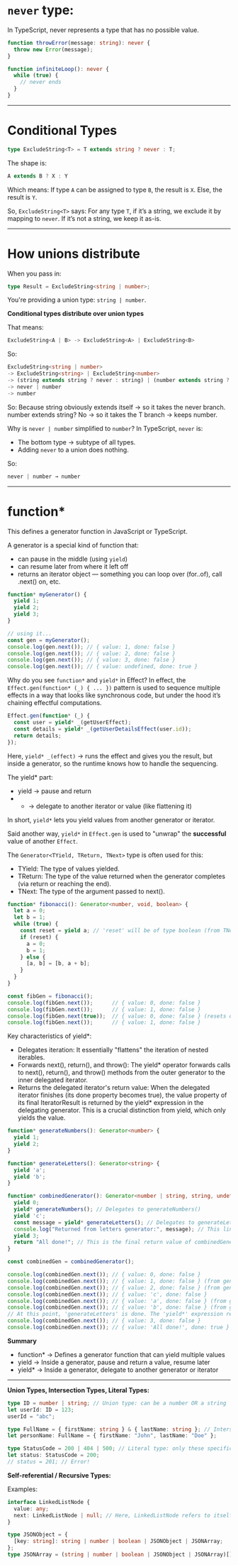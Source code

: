 
# `never` type:
In TypeScript, never represents a type that has no possible value.

```ts
function throwError(message: string): never {
  throw new Error(message);
}

function infiniteLoop(): never {
  while (true) {
    // never ends
  }
}
```

---

# Conditional Types

```ts
type ExcludeString<T> = T extends string ? never : T;
```

The shape is:
```ts
A extends B ? X : Y
```

Which means:
If type `A` can be assigned to type `B`, the result is `X`.
Else, the result is `Y`.

So, `ExcludeString<T>` says:
For any type `T`, if it’s a string, we exclude it by mapping to `never`.
If it’s not a string, we keep it as-is.

---

# How unions distribute

When you pass in:
```ts
type Result = ExcludeString<string | number>;
```

You're providing a union type: `string | number`.

**Conditional types distribute over union types**

That means:
```ts
ExcludeString<A | B> -> ExcludeString<A> | ExcludeString<B>
```

So:
```ts
ExcludeString<string | number>
-> ExcludeString<string> | ExcludeString<number>
-> (string extends string ? never : string) | (number extends string ? never : number)
-> never | number
-> number
```

So:
Because string obviously extends itself → so it takes the never branch.
number extends string? No → so it takes the T branch → keeps number.

Why is `never | number` simplified to `number`?
In TypeScript, `never` is:
- The bottom type → subtype of all types.
- Adding `never` to a union does nothing.

So:
```ts
never | number → number
```

---

# function*

This defines a generator function in JavaScript or TypeScript.

A generator is a special kind of function that:
- can pause in the middle (using `yield`)
- can resume later from where it left off
- returns an iterator object — something you can loop over (for..of), call .next() on, etc.

```ts
function* myGenerator() {
  yield 1;
  yield 2;
  yield 3;
}

// using it...
const gen = myGenerator();
console.log(gen.next()); // { value: 1, done: false }
console.log(gen.next()); // { value: 2, done: false }
console.log(gen.next()); // { value: 3, done: false }
console.log(gen.next()); // { value: undefined, done: true }
```

Why do you see `function*` and `yield*` in Effect?
In effect, the `Effect.gen(function* (_) { ... })` pattern is used to sequence multiple effects in a way that looks like synchronous code, but under the hood it’s chaining effectful computations.

```ts
Effect.gen(function* (_) {
  const user = yield* _(getUserEffect);
  const details = yield* _(getUserDetailsEffect(user.id));
  return details;
});
```

Here, `yield* _(effect)` → runs the effect and gives you the result, but inside a generator, so the runtime knows how to handle the sequencing.

The yield* part:
- yield → pause and return
- * → delegate to another iterator or value (like flattening it)

In short, `yield*` lets you yield values from another generator or iterator.

Said another way, `yield*` in `Effect.gen` is used to "unwrap" the **successful** value of another `Effect`.

The `Generator<TYield, TReturn, TNext>` type is often used for this:
- TYield: The type of values yielded.
- TReturn: The type of the value returned when the generator completes (via return or reaching the end).
- TNext: The type of the argument passed to next().

```ts
function* fibonacci(): Generator<number, void, boolean> {
  let a = 0;
  let b = 1;
  while (true) {
    const reset = yield a; // 'reset' will be of type boolean (from TNext)
    if (reset) {
      a = 0;
      b = 1;
    } else {
      [a, b] = [b, a + b];
    }
  }
}

const fibGen = fibonacci();
console.log(fibGen.next());      // { value: 0, done: false }
console.log(fibGen.next());      // { value: 1, done: false }
console.log(fibGen.next(true));  // { value: 0, done: false } (resets due to `true`)
console.log(fibGen.next());      // { value: 1, done: false }
```

Key characteristics of yield*:
- Delegates iteration: It essentially "flattens" the iteration of nested iterables.
- Forwards next(), return(), and throw(): The yield* operator forwards calls to next(), return(), and throw() methods from the outer generator to the inner delegated iterator.
- Returns the delegated iterator's return value: When the delegated iterator finishes (its done property becomes true), the value property of its final IteratorResult is returned by the yield* expression in the delegating generator. This is a crucial distinction from yield, which only yields the value.

```ts
function* generateNumbers(): Generator<number> {
  yield 1;
  yield 2;
}

function* generateLetters(): Generator<string> {
  yield 'a';
  yield 'b';
}

function* combinedGenerator(): Generator<number | string, string, undefined> {
  yield 0;
  yield* generateNumbers(); // Delegates to generateNumbers()
  yield 'c';
  const message = yield* generateLetters(); // Delegates to generateLetters(), message will be 'b' if letters returns a value
  console.log("Returned from letters generator:", message); // This line will execute after generateLetters finishes
  yield 3;
  return "All done!"; // This is the final return value of combinedGenerator
}

const combinedGen = combinedGenerator();

console.log(combinedGen.next()); // { value: 0, done: false }
console.log(combinedGen.next()); // { value: 1, done: false } (from generateNumbers)
console.log(combinedGen.next()); // { value: 2, done: false } (from generateNumbers)
console.log(combinedGen.next()); // { value: 'c', done: false }
console.log(combinedGen.next()); // { value: 'a', done: false } (from generateLetters)
console.log(combinedGen.next()); // { value: 'b', done: false } (from generateLetters)
// At this point, 'generateLetters' is done. The 'yield*' expression resolves to 'b' (the last yielded value) and 'console.log' runs.
console.log(combinedGen.next()); // { value: 3, done: false }
console.log(combinedGen.next()); // { value: 'All done!', done: true }
```

**Summary**
- function* -> Defines a generator function that can yield multiple values
- yield -> Inside a generator, pause and return a value, resume later
- yield* -> Inside a generator, delegate to another generator or iterator

---

**Union Types, Intersection Types, Literal Types:**
```ts
type ID = number | string; // Union type: can be a number OR a string
let userId: ID = 123;
userId = "abc";

type FullName = { firstName: string } & { lastName: string }; // Intersection type: combines properties
let personName: FullName = { firstName: "John", lastName: "Doe" };

type StatusCode = 200 | 404 | 500; // Literal type: only these specific values are allowed
let status: StatusCode = 200;
// status = 201; // Error!
```

**Self-referential / Recursive Types:**

Examples:

```ts
interface LinkedListNode {
  value: any;
  next: LinkedListNode | null; // Here, LinkedListNode refers to itself
}
```

```ts
type JSONObject = {
  [key: string]: string | number | boolean | JSONObject | JSONArray;
};
type JSONArray = (string | number | boolean | JSONObject | JSONArray)[];
```